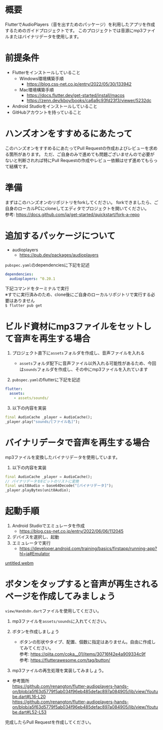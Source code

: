 # 概要

FlutterでAudioPlayers（音を出すためのパッケージ）を利用したアプリを作成するためのガイドプロジェクトです。
このプロジェクトでは音源にmp3ファイルまたはバイナリデータを使用します。

# 前提条件

- Flutterをインストールしていること
  - Windows環境構築手順
    - <https://blog.css-net.co.jp/entry/2022/05/30/133942>
  - Mac環境構築手順
    - <https://docs.flutter.dev/get-started/install/macos>
    - <https://zenn.dev/kboy/books/ca6a9c93fd23f3/viewer/5232dc>
- Android Studioをインストールしていること
- GitHubアカウントを持っていること

# ハンズオンをすすめるにあたって

このハンズオンをすすめるにあたってPull Requestの作成およびレビューを求める箇所があります。 ただ、ご自身のみで進めても問題ございませんので必要がないと判断されれば特にPull Requestの作成やレビュー依頼はせず進めてもらって結構です。

# 準備

まずはこのハンズオンのリポジトリをforkしてください。 forkできましたら、ご自身のローカルPCにcloneしてエディタでプロジェクトを開いてください。  
参考: <https://docs.github.com/ja/get-started/quickstart/fork-a-repo>

# 追加するパッケージについて

- audioplayers
  - <https://pub.dev/packages/audioplayers>

`pubspec.yaml`のdependenciesに下記を記述

```yaml
dependencies:
  audioplayers: ^0.20.1
```

下記コマンドをターミナルで実行  
※すでに実行済みのため、clone後にご自身のローカルリポジトリで実行する必要はありません  
`$ flutter pub get`  

# ビルド資材にmp3ファイルをセットして音声を再生する場合

1. プロジェクト直下に`assets`フォルダを作成し、音声ファイルを入れる
    - `assets`フォルダ配下に音声ファイル以外入れる可能性があるため、今回は`sounds`フォルダを作成し、その中にmp3ファイルを入れています

2. `pubspec.yaml`のflutterに下記を記述  

```yaml
flutter:
  assets:
    - assets/sounds/
```

3. 以下の内容を実装

```dart
final AudioCache _player = AudioCache();
_player.play("sounds/[ファイル名]");
```

# バイナリデータで音声を再生する場合

mp3ファイルを変換したバイナリデータを使用しています。  

1. 以下の内容を実装  

```dart
final AudioCache _player = AudioCache();
// バイナリデータを8ビットのリストに変換
final unit8Audio = base64Decode("[バイナリデータ]");
_player.playBytes(unit8Audio);
```

# 起動手順

1. Android Studioでエミュレータを作成
    - <https://blog.css-net.co.jp/entry/2022/06/06/112045>
2. デバイスを選択し、起動
3. エミュレータで実行
    - <https://developer.android.com/training/basics/firstapp/running-app?hl=ja#Emulator>
    
[untitled.webm](https://user-images.githubusercontent.com/97335620/209307077-88719e89-1298-4dbb-b72d-d1207d38fe4b.webm)


# ボタンをタップすると音声が再生されるページを作成してみましょう

`view/HandsOn.dart`ファイルを使用してください。

1. mp3ファイルを`assets/sounds`に入れてください。

2. ボタンを作成しましょう
    - ボタンの形状やタイプ、配置、個数に指定はありません。自由に作成してみてください。  
参考: <https://qiita.com/coka__01/items/30716f42e4a909334c9f>  
参考: <https://flutterawesome.com/tag/button/>

3. mp3ファイルの再生処理を実装してみましょう。

- 参考箇所  
<https://github.com/renangton/flutter-audioplayers-hands-on/blob/a5f63d5779f5ab034f96eb485defac897a084905/lib/view/Youtube.dart#L16-L20>  
<https://github.com/renangton/flutter-audioplayers-hands-on/blob/a5f63d5779f5ab034f96eb485defac897a084905/lib/view/Youtube.dart#L52-L53>

完成したらPull Requestを作成してください。
